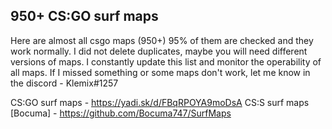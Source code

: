 ## 950+ CS:GO surf maps

Here are almost all csgo maps (950+) 95% of them are checked and they work normally. 
I did not delete duplicates, maybe you will need different versions of maps. I constantly update this list and monitor the operability of all maps. 
If I missed something or some maps don't work, let me know in the discord - Klemix#1257

CS:GO surf maps - https://yadi.sk/d/FBqRPOYA9moDsA
CS:S surf maps [Bocuma] - https://github.com/Bocuma747/SurfMaps
